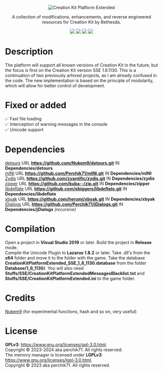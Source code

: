 <p align="center">
  <img src="https://github.com/Perchik71/Creation-Kit-Platform-Extended/blob/master/Resources/logo.png" alt="Creation Kit Platform Extended" border="0">
</p>

<p align="center">
  A collection of modifications, enhancements, and reverse engineered resources for Creation Kit by Bethesda.
</p>

<p align="center">
  <a href="https://github.com/Perchik71/Creation-Kit-Platform-Extended/blob/master/LICENSE"><img src="https://img.shields.io/github/license/Perchik71/Creation-Kit-Platform-Extended?style=for-the-badge&color=007d34"></img></a>
  <img src="https://img.shields.io/github/languages/top/perchik71/Creation-Kit-Platform-Extended?style=for-the-badge&color=e8793e"></img> 
  <img src="https://img.shields.io/github/repo-size/Perchik71/Creation-Kit-Platform-Extended?style=for-the-badge"></img> 
  <img src="https://img.shields.io/github/last-commit/perchik71/Creation-Kit-Platform-Extended?style=for-the-badge"></img> 
</p>

# Description
The platform will support all known versions of Creation Kit in the future, but the focus is first on the Creation Kit version SSE 1.6.1130. This is a continuation of two previously arhived projects, as I am already confused in the code. The new implementation is based on the principle of modularity, which will allow for better control of development.

# Fixed or added
:white_check_mark: Fast file loading  
:white_check_mark: Interception of warning messages in the console  
:white_check_mark: Unicode support  

# Dependencies
[detours](https://github.com/Nukem9/detours.git) URL **https://github.com/Nukem9/detours.git** IN **Dependencies/detours**  
[mINI](https://github.com/Perchik71/mINI.git) URL **https://github.com/Perchik71/mINI.git** IN **Dependencies/mINI**  
[Zydis](https://github.com/zyantific/zydis.git) URL **https://github.com/zyantific/zydis.git** IN **Dependencies/zydis**  
[zipper](https://github.com/kuba--/zip.git) URL **https://github.com/kuba--/zip.git** IN **Dependencies/zipper**  
[libdeflate](https://github.com/ebiggers/libdeflate.git) URL **https://github.com/ebiggers/libdeflate.git** IN **Dependencies/libdeflate**  
[xbyak](https://github.com/herumi/xbyak.git) URL **https://github.com/herumi/xbyak.git** IN **Dependencies/xbyak**  
[jDialogs](https://github.com/Perchik71/jDialogs.git) URL **https://github.com/Perchik71/jDialogs.git** IN **Dependencies/jDialogs** *(recursive)*

# Compilation
Open a project in **Visual Studio 2019** or later. Build the project in **Release** mode.  
Compile the Unicode Plugin to **Lazarus 1.8.2** or later. Take .dll's from the **x64** folder and move it to the folder with the game. 
Take the database **CreationKitPlatformExtended_SSE_1_6_1130.database** from the folder **Database/1_6_1130/**. 
You will also need **Stuffs/SSE/CreationKitPlatformExtendedMessagesBlacklist.txt** and **Stuffs/SSE/CreationKitPlatformExtended.ini** to the game folder. 

# Credits
[Nukem9](https://github.com/Nukem9) (for experimental functions, hash and so on, very useful)  

# License
**GPLv3**: <a>https://www.gnu.org/licenses/gpl-3.0.html</a>. <br />
Copyright © 2023-2024 aka perchik71. All rights reserved. <br />
The memory manager is licensed under **LGPLv3**: <a>https://www.gnu.org/licenses/lgpl-3.0.html</a>. <br />
Copyright © 2023 aka perchik71. All rights reserved.
